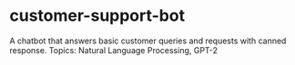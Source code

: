 # customer-support-bot
A chatbot that answers basic customer queries and requests with canned response. Topics: Natural Language Processing, GPT-2
